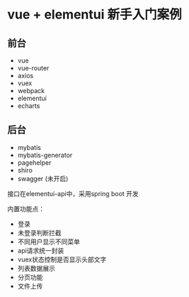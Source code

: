 #  vue + elementui 新手入门案例

## 前台
- vue
- vue-router
- axios
- vuex
- webpack
- elementui
- echarts

## 后台
- mybatis
- mybatis-generator
- pagehelper
- shiro
- swagger (未开启)

接口在elementui-api中，采用spring boot 开发

内置功能点：

- 登录
- 未登录判断拦截
- 不同用户显示不同菜单
- api请求统一封装
- vuex状态控制是否显示头部文字
- 列表数据展示
- 分页功能
- 文件上传


